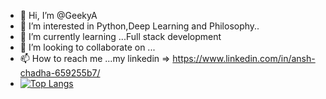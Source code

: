 - 👋 Hi, I’m @GeekyA
- 👀 I’m interested in Python,Deep Learning and Philosophy..
- 🌱 I’m currently learning ...Full stack development
- 💞️ I’m looking to collaborate on ...
- 📫 How to reach me ...my linkedin => https://www.linkedin.com/in/ansh-chadha-659255b7/ 
- [![Top Langs](https://github-readme-stats.vercel.app/api/top-langs/?username=GeekyA)](https://github.com/anuraghazra/github-readme-stats)



<!---
GeekyA/GeekyA is a ✨ special ✨ repository because its `README.md` (this file) appears on your GitHub profile.
You can click the Preview link to take a look at your changes.
--->
